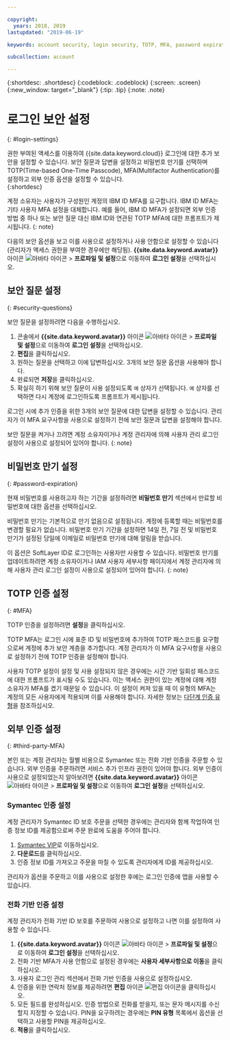 ```yaml
---

copyright:
  years: 2018, 2019
lastupdated: "2019-06-19"

keywords: account security, login security, TOTP, MFA, password expiration

subcollection: account

---
```


{:shortdesc: .shortdesc}
{:codeblock: .codeblock}
{:screen: .screen}
{:new_window: target="_blank"}
{:tip: .tip}
{:note: .note}


# 로그인 보안 설정
{: #login-settings}

권한 부여된 액세스를 이용하여 {{site.data.keyword.cloud}} 로그인에 대한 추가 보안을 설정할 수 있습니다. 보안 질문과 답변을 설정하고 비밀번호 만기를 선택하며 TOTP(Time-based One-Time Passcode), MFA(Multifactor Authentication)를 설정하고 외부 인증 옵션을 설정할 수 있습니다.  
{:shortdesc}

계정 소유자는 사용자가 구성원인 계정의 IBM ID MFA를 요구합니다. IBM ID MFA는 기타 사용자 MFA 설정을 대체합니다. 예를 들어, IBM ID MFA가 설정되면 외부 인증 방법 중 하나 또는 보안 질문 대신 IBM ID와 연관된 TOTP MFA에 대한 프롬프트가 제시됩니다.
{: note}

다음의 보안 옵션을 보고 이를 사용으로 설정하거나 사용 안함으로 설정할 수 있습니다(관리자가 액세스 권한을 부여한 경우에만 해당됨). **{{site.data.keyword.avatar}}** 아이콘 ![아바타 아이콘](../icons/i-avatar-icon.svg) > **프로파일 및 설정**으로 이동하여 **로그인 설정**을 선택하십시오.

## 보안 질문 설정
{: #security-questions}

보안 질문을 설정하려면 다음을 수행하십시오.
1. 콘솔에서 **{{site.data.keyword.avatar}}** 아이콘 ![아바타 아이콘](../icons/i-avatar-icon.svg) > **프로파일 및 설정**으로 이동하여 **로그인 설정**을 선택하십시오.
2. **편집**을 클릭하십시오.
3. 원하는 질문을 선택하고 이에 답변하십시오. 3개의 보안 질문 옵션을 사용해야 합니다.
4. 완료되면 **저장**을 클릭하십시오.  
5. 확실히 하기 위해 보안 질문이 사용 설정되도록 `예` 상자가 선택됩니다. `예` 상자를 선택하면 다시 계정에 로그인하도록 프롬프트가 제시됩니다.  

로그인 시에 추가 인증을 위한 3개의 보안 질문에 대한 답변을 설정할 수 있습니다. 관리자가 이 MFA 요구사항을 사용으로 설정하기 전에 보안 질문과 답변을 설정해야 합니다.

보안 질문을 켜거나 끄려면 계정 소유자이거나 계정 관리자에 의해 사용자 관리 로그인 설정이 사용으로 설정되어 있어야 합니다.
{: note}

## 비밀번호 만기 설정
{: #password-expiration}

현재 비밀번호를 사용하고자 하는 기간을 설정하려면 **비밀번호 만기** 섹션에서 만료할 비밀번호에 대한 옵션을 선택하십시오.

비밀번호 만기는 기본적으로 만기 없음으로 설정됩니다. 계정에 등록할 때는 비밀번호를 변경할 필요가 없습니다. 비밀번호 만기 기간을 설정하면 14일 전, 7일 전 및 비밀번호 만기가 설정된 당일에 이메일로 비밀번호 만기에 대해 알림을 받습니다.

이 옵션은 SoftLayer ID로 로그인하는 사용자만 사용할 수 있습니다. 비밀번호 만기를 업데이트하려면 계정 소유자이거나 IAM 사용자 세부사항 페이지에서 계정 관리자에 의해 사용자 관리 로그인 설정이 사용으로 설정되어 있어야 합니다.
{: note}

## TOTP 인증 설정
{: #MFA}

TOTP 인증을 설정하려면 **설정**을 클릭하십시오.

TOTP MFA는 로그인 시에 표준 ID 및 비밀번호에 추가하여 TOTP 패스코드를 요구함으로써 계정에 추가 보안 계층을 추가합니다. 계정 관리자가 이 MFA 요구사항을 사용으로 설정하기 전에 TOTP 인증을 설정해야 합니다.

사용자 TOTP 설정이 설정 및 사용 설정되지 않은 경우에는 시간 기반 일회성 패스코드에 대한 프롬프트가 표시될 수도 있습니다. 이는 액세스 권한이 있는 계정에 대해 계정 소유자가 MFA를 켰기 때문일 수 있습니다. 이 설정이 켜져 있을 때 이 유형의 MFA는 계정의 모든 사용자에게 적용되며 이를 사용해야 합니다. 자세한 정보는 [다단계 인증 유형](/docs/iam?topic=iam-types)을 참조하십시오.


## 외부 인증 설정
{: #third-party-MFA}

본인 또는 계정 관리자는 월별 비용으로 Symantec 또는 전화 기반 인증을 주문할 수 있습니다. 외부 인증을 주문하려면 서비스 추가 인프라 권한이 있어야 합니다. 외부 인증이 사용으로 설정되었는지 알아보려면 **{{site.data.keyword.avatar}}** 아이콘 ![아바타 아이콘](../icons/i-avatar-icon.svg) > **프로파일 및 설정**으로 이동하여 **로그인 설정**을 선택하십시오.

### Symantec 인증 설정

계정 관리자가 Symantec ID 보호 주문을 선택한 경우에는 관리자와 함께 작업하여 인증 정보 ID를 제공함으로써 주문 완료에 도움을 주어야 합니다.

1. [Symantec VIP](https://vip.symantec.com/)로 이동하십시오.
2. **다운로드**를 클릭하십시오.
3. 인증 정보 ID를 가져오고 주문을 마칠 수 있도록 관리자에게 ID를 제공하십시오.

관리자가 옵션을 주문하고 이를 사용으로 설정한 후에는 로그인 인증에 앱을 사용할 수 있습니다.

### 전화 기반 인증 설정

계정 관리자가 전화 기반 ID 보호를 주문하여 사용으로 설정하고 나면 이를 설정하여 사용할 수 있습니다.

1. **{{site.data.keyword.avatar}}** 아이콘 ![아바타 아이콘](../icons/i-avatar-icon.svg) > **프로파일 및 설정**으로 이동하여 **로그인 설정**을 선택하십시오.
2. 전화 기반 MFA가 사용 안함으로 설정된 경우에는 **사용자 세부사항으로 이동**을 클릭하십시오.
3. 사용자 로그인 관리 섹션에서 전화 기반 인증을 사용으로 설정하십시오.
4. 인증을 위한 연락처 정보를 제공하려면 **편집** 아이콘 ![편집 아이콘](../icons/edit-tagging.svg)을 클릭하십시오.
5. 모든 필드를 완성하십시오. 인증 방법으로 전화를 받을지, 또는 문자 메시지를 수신할지 지정할 수 있습니다. PIN을 요구하려는 경우에는 **PIN 유형** 목록에서 옵션을 선택하고 사용할 PIN을 제공하십시오.  
6. **적용**을 클릭하십시오.
